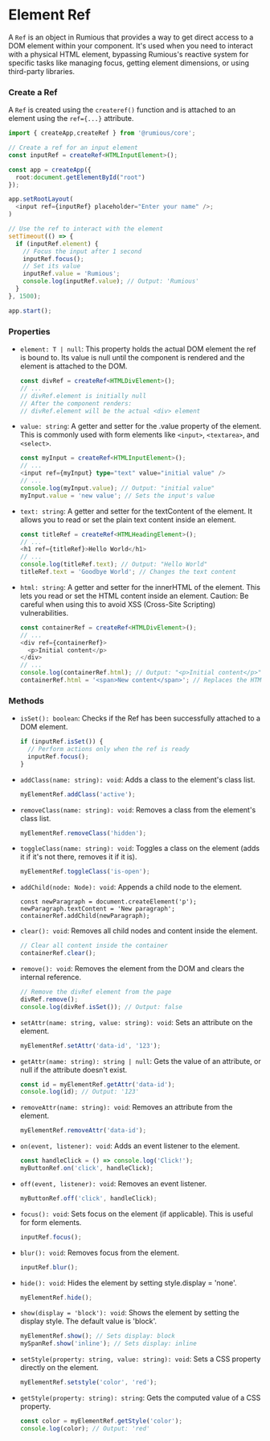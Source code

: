 # Element Ref
A `Ref` is an object in Rumious that provides a way to get direct access to a DOM element within your component. It's used when you need to interact with a physical HTML element, bypassing Rumious's reactive system for specific tasks like managing focus, getting element dimensions, or using third-party libraries.

### Create a Ref

A `Ref` is created using the `createref()` function and is attached to an element using the `ref={...}` attribute.
```typescript
import { createApp,createRef } from '@rumious/core';

// Create a ref for an input element
const inputRef = createRef<HTMLInputElement>();

const app = createApp({
  root:document.getElementById("root")
});

app.setRootLayout(
  <input ref={inputRef} placeholder="Enter your name" />;
)

// Use the ref to interact with the element
setTimeout(() => {
  if (inputRef.element) {
    // Focus the input after 1 second
    inputRef.focus();
    // Set its value
    inputRef.value = 'Rumious';
    console.log(inputRef.value); // Output: 'Rumious'
  }
}, 1500);

app.start();
```

### Properties
-  `element: T | null`: This property holds the actual DOM element the ref is bound to. Its value is null until the component is rendered and the element is attached to the DOM.
    ```typescript
    const divRef = createRef<HTMLDivElement>();
    // ...
    // divRef.element is initially null
    // After the component renders:
    // divRef.element will be the actual <div> element
    ```

-  `value: string`: A getter and setter for the .value property of the element. This is commonly used with form elements like `<input>`, `<textarea>`, and `<select>`.
    ```typescript
    const myInput = createRef<HTMLInputElement>();
    // ...
    <input ref={myInput} type="text" value="initial value" />
    // ...
    console.log(myInput.value); // Output: "initial value"
    myInput.value = 'new value'; // Sets the input's value
    ```

 -  `text: string`: A getter and setter for the textContent of the element. It allows you to read or set the plain text content inside an element.
    ```typescript
    const titleRef = createRef<HTMLHeadingElement>();
    // ...
    <h1 ref={titleRef}>Hello World</h1>
    // ...
    console.log(titleRef.text); // Output: "Hello World"
    titleRef.text = 'Goodbye World'; // Changes the text content
    ```

 -  `html: string`: A getter and setter for the innerHTML of the element. This lets you read or set the HTML content inside an element. Caution: Be careful when using this to avoid XSS (Cross-Site Scripting) vulnerabilities.
    ```typescript
    const containerRef = createRef<HTMLDivElement>();
    // ...
    <div ref={containerRef}>
      <p>Initial content</p>
    </div>
    // ...
    console.log(containerRef.html); // Output: "<p>Initial content</p>"
    containerRef.html = '<span>New content</span>'; // Replaces the HTML
    ```


### Methods
 -  `isSet(): boolean`: Checks if the Ref has been successfully attached to a DOM element.
    ```typescript
    if (inputRef.isSet()) {
      // Perform actions only when the ref is ready
      inputRef.focus();
    }
    ```

 -  `addClass(name: string): void`: Adds a class to the element's class list.
     ```typescript
     myElementRef.addClass('active');
    ```

 -  `removeClass(name: string): void`: Removes a class from the element's class list.
    ```typescript
    myElementRef.removeClass('hidden');
    ```

 -  `toggleClass(name: string): void`: Toggles a class on the element (adds it if it's not there, removes it if it is).
    ```typescript
    myElementRef.toggleClass('is-open');
    ```

 -  `addChild(node: Node): void`: Appends a child node to the element.
    ```
    const newParagraph = document.createElement('p');
    newParagraph.textContent = 'New paragraph';
    containerRef.addChild(newParagraph);
    ```

 -  `clear(): void`: Removes all child nodes and content inside the element.
    ```typescript
    // Clear all content inside the container
    containerRef.clear();
    ```

 -  `remove(): void`: Removes the element from the DOM and clears the internal reference.
    ```typescript
    // Remove the divRef element from the page
    divRef.remove();
    console.log(divRef.isSet()); // Output: false
    ```

 -  `setAttr(name: string, value: string): void`: Sets an attribute on the element.
    ```typescript
    myElementRef.setAttr('data-id', '123');
    ```

 -  `getAttr(name: string): string | null`: Gets the value of an attribute, or null if the attribute doesn't exist.
    ```typescript
    const id = myElementRef.getAttr('data-id');
    console.log(id); // Output: '123'
    ```

 -  `removeAttr(name: string): void`: Removes an attribute from the element.
    ```typescript
    myElementRef.removeAttr('data-id');
    ```

 -  `on(event, listener): void`: Adds an event listener to the element.
    ```typescript
    const handleClick = () => console.log('Click!');
    myButtonRef.on('click', handleClick);
    ```

 -  `off(event, listener): void`: Removes an event listener.
    ```typescript
    myButtonRef.off('click', handleClick);
    ```

 -  `focus(): void`: Sets focus on the element (if applicable). This is useful for form elements.
    ```typescript
    inputRef.focus();
    ```

 -  `blur(): void`: Removes focus from the element.
    ```typescript
    inputRef.blur();
    ```

 -  `hide(): void`: Hides the element by setting style.display = 'none'.
    ```typescript
    myElementRef.hide();
    ```

 -  `show(display = 'block'): void`: Shows the element by setting the display style. The default value is 'block'.
    ```typescript
    myElementRef.show(); // Sets display: block
    mySpanRef.show('inline'); // Sets display: inline
    ```

 -  `setStyle(property: string, value: string): void`: Sets a CSS property directly on the element.
    ```typescript
    myElementRef.setstyle('color', 'red');
    ```

 -  `getStyle(property: string): string`: Gets the computed value of a CSS property.
    ```typescript
    const color = myElementRef.getStyle('color');
    console.log(color); // Output: 'red'
    ```